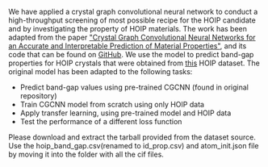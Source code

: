 We have applied a crystal graph convolutional neural network to conduct a high-throughput screening of most possible recipe for the HOIP candidate and by investigating the property of HOIP materials. The work has been adapted from the paper ["Crystal Graph Convolutional Neural Networks for an Accurate and Interpretable Prediction of Material Properties"](https://arxiv.org/abs/1710.10324), and its code that can be found on [GitHub](https://github.com/txie-93/cgcnn). We use the model to predict band-gap properties for HOIP crystals that were obtained from [this](https://www.nature.com/articles/sdata201757) HOIP dataset. The original model has been adapted to the following tasks:

- Predict band-gap values using pre-trained CGCNN (found in original repository)
- Train CGCNN model from scratch using only HOIP data
- Apply transfer learning, using pre-trained model and HOIP data
- Test the performance of a different loss function

Please download and extract the tarball provided from the dataset source. Use the hoip_band_gap.csv(renamed to id_prop.csv) and atom_init.json file by moving it into the folder with all the cif files.
